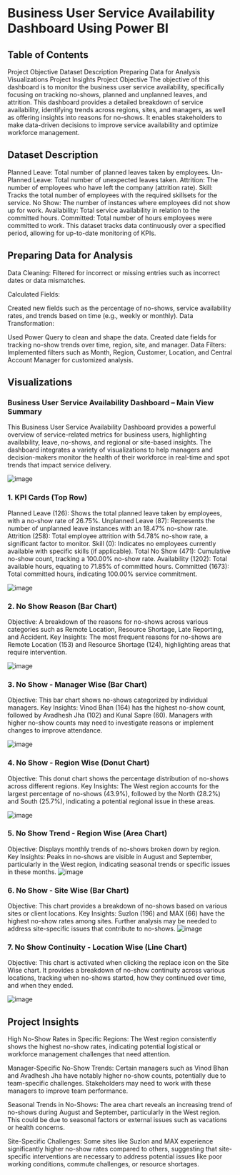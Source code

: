 # Business User Service Availability Dashboard Using Power BI
## Table of Contents
Project Objective
Dataset Description
Preparing Data for Analysis
Visualizations
Project Insights
Project Objective
The objective of this dashboard is to monitor the business user service availability, specifically focusing on tracking no-shows, planned and unplanned leaves, and attrition. This dashboard provides a detailed breakdown of service availability, identifying trends across regions, sites, and managers, as well as offering insights into reasons for no-shows. It enables stakeholders to make data-driven decisions to improve service availability and optimize workforce management.

## Dataset Description
Planned Leave: Total number of planned leaves taken by employees.
Un-Planned Leave: Total number of unexpected leaves taken.
Attrition: The number of employees who have left the company (attrition rate).
Skill: Tracks the total number of employees with the required skillsets for the service.
No Show: The number of instances where employees did not show up for work.
Availability: Total service availability in relation to the committed hours.
Committed: Total number of hours employees were committed to work.
This dataset tracks data continuously over a specified period, allowing for up-to-date monitoring of KPIs.

## Preparing Data for Analysis
Data Cleaning: Filtered for incorrect or missing entries such as incorrect dates or data mismatches.

Calculated Fields:

Created new fields such as the percentage of no-shows, service availability rates, and trends based on time (e.g., weekly or monthly).
Data Transformation:

Used Power Query to clean and shape the data.
Created date fields for tracking no-show trends over time, region, site, and manager.
Data Filters: Implemented filters such as Month, Region, Customer, Location, and Central Account Manager for customized analysis.

## Visualizations


### Business User Service Availability Dashboard – Main View Summary
This Business User Service Availability Dashboard provides a powerful overview of service-related metrics for business users, highlighting availability, leave, no-shows, and regional or site-based insights. The dashboard integrates a variety of visualizations to help managers and decision-makers monitor the health of their workforce in real-time and spot trends that impact service delivery.

![image](https://github.com/user-attachments/assets/a3cb2232-6c05-4ba6-9a5c-b26e48489f17)

### 1. KPI Cards (Top Row)
Planned Leave (126): Shows the total planned leave taken by employees, with a no-show rate of 26.75%.
Unplanned Leave (87): Represents the number of unplanned leave instances with an 18.47% no-show rate.
Attrition (258): Total employee attrition with 54.78% no-show rate, a significant factor to monitor.
Skill (0): Indicates no employees currently available with specific skills (if applicable).
Total No Show (471): Cumulative no-show count, tracking a 100.00% no-show rate.
Availability (1202): Total available hours, equating to 71.85% of committed hours.
Committed (1673): Total committed hours, indicating 100.00% service commitment.

![image](https://github.com/user-attachments/assets/22ea9b9b-09ff-48a7-9f0b-1ab3723cc43f)

### 2. No Show Reason (Bar Chart)
Objective: A breakdown of the reasons for no-shows across various categories such as Remote Location, Resource Shortage, Late Reporting, and Accident.
Key Insights: The most frequent reasons for no-shows are Remote Location (153) and Resource Shortage (124), highlighting areas that require intervention.

![image](https://github.com/user-attachments/assets/2166ed16-c258-40e3-8e0f-f75e5182c74b)

### 3. No Show - Manager Wise (Bar Chart)
Objective: This bar chart shows no-shows categorized by individual managers.
Key Insights: Vinod Bhan (164) has the highest no-show count, followed by Avadhesh Jha (102) and Kunal Sapre (60). Managers with higher no-show counts may need to investigate reasons or implement changes to improve attendance.

![image](https://github.com/user-attachments/assets/837eee18-7c2d-4a15-95a6-6c2b2f5df96c)


### 4. No Show - Region Wise (Donut Chart)
Objective: This donut chart shows the percentage distribution of no-shows across different regions.
Key Insights: The West region accounts for the largest percentage of no-shows (43.9%), followed by the North (28.2%) and South (25.7%), indicating a potential regional issue in these areas.

![image](https://github.com/user-attachments/assets/8a7f45d2-9d8f-420c-a05e-7530c28036d6)

### 5. No Show Trend - Region Wise (Area Chart)
Objective: Displays monthly trends of no-shows broken down by region.
Key Insights: Peaks in no-shows are visible in August and September, particularly in the West region, indicating seasonal trends or specific issues in these months.
![image](https://github.com/user-attachments/assets/d167165e-f6cd-49d2-b828-136f9d26d0c1)


### 6. No Show - Site Wise (Bar Chart)
Objective: This chart provides a breakdown of no-shows based on various sites or client locations.
Key Insights: Suzlon (196) and MAX (66) have the highest no-show rates among sites. Further analysis may be needed to address site-specific issues that contribute to no-shows.
![image](https://github.com/user-attachments/assets/8f67e688-7bee-427f-b538-05f0e864ab22)



### 7. No Show Continuity - Location Wise (Line Chart)
Objective: This chart is activated when clicking the replace icon on the Site Wise chart. It provides a breakdown of no-show continuity across various locations, tracking when no-shows started, how they continued over time, and when they ended.

![image](https://github.com/user-attachments/assets/057a9226-30d4-410a-8972-54b94f437723)

## Project Insights
High No-Show Rates in Specific Regions:
The West region consistently shows the highest no-show rates, indicating potential logistical or workforce management challenges that need attention.

Manager-Specific No-Show Trends:
Certain managers such as Vinod Bhan and Avadhesh Jha have notably higher no-show counts, potentially due to team-specific challenges. Stakeholders may need to work with these managers to improve team performance.

Seasonal Trends in No-Shows:
The area chart reveals an increasing trend of no-shows during August and September, particularly in the West region. This could be due to seasonal factors or external issues such as vacations or health concerns.

Site-Specific Challenges:
Some sites like Suzlon and MAX experience significantly higher no-show rates compared to others, suggesting that site-specific interventions are necessary to address potential issues like poor working conditions, commute challenges, or resource shortages.
